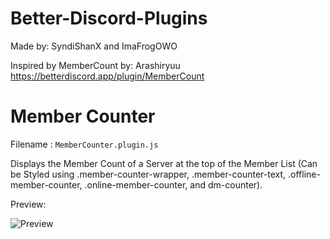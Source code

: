 # Better-Discord-Plugins

Made by: SyndiShanX and ImaFrogOWO

Inspired by MemberCount by: Arashiryuu
https://betterdiscord.app/plugin/MemberCount

# Member Counter

Filename : `MemberCounter.plugin.js`

Displays the Member Count of a Server at the top of the Member List (Can be Styled using .member-counter-wrapper, .member-counter-text, .offline-member-counter, .online-member-counter, and dm-counter).

Preview:

![Preview](https://syndishanx.github.io/Better-Discord-Plugins/MemberCounter/Preview.png)